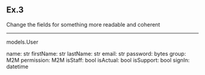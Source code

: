 ## Ex.3 

Change the fields for something more readable and coherent

-----

models.User

name: str
firstName: str
lastName: str
email: str
password: bytes
group: M2M
permission: M2M
isStaff: bool
isActual: bool
isSupport: bool
signIn: datetime
